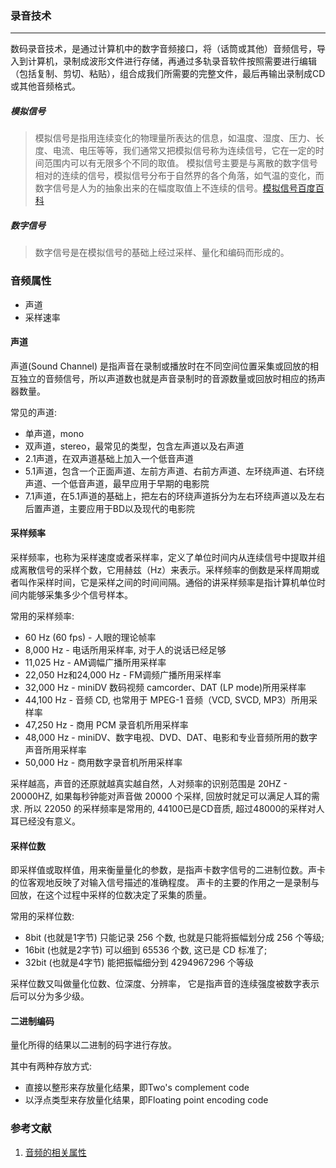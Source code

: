 ### 录音技术
---

数码录音技术，是通过计算机中的数字音频接口，将（话筒或其他）音频信号，导入到计算机，录制成波形文件进行存储，再通过多轨录音软件按照需要进行编辑（包括复制、剪切、粘贴），组合成我们所需要的完整文件，最后再输出录制成CD或其他音频格式。

##### 模拟信号
> 模拟信号是指用连续变化的物理量所表达的信息，如温度、湿度、压力、长度、电流、电压等等，我们通常又把模拟信号称为连续信号，它在一定的时间范围内可以有无限多个不同的取值。 
> 模拟信号主要是与离散的数字信号相对的连续的信号，模拟信号分布于自然界的各个角落，如气温的变化，而数字信号是人为的抽象出来的在幅度取值上不连续的信号。[模拟信号百度百科](https://baike.baidu.com/item/%E6%A8%A1%E6%8B%9F%E4%BF%A1%E5%8F%B7/706796)


##### 数字信号

> 数字信号是在模拟信号的基础上经过采样、量化和编码而形成的。

### 音频属性

- 声道
- 采样速率

#### 声道

声道(Sound Channel) 是指声音在录制或播放时在不同空间位置采集或回放的相互独立的音频信号，所以声道数也就是声音录制时的音源数量或回放时相应的扬声器数量。

常见的声道: 

- 单声道，mono
- 双声道，stereo，最常见的类型，包含左声道以及右声道
- 2.1声道，在双声道基础上加入一个低音声道
- 5.1声道，包含一个正面声道、左前方声道、右前方声道、左环绕声道、右环绕声道、一个低音声道，最早应用于早期的电影院
- 7.1声道，在5.1声道的基础上，把左右的环绕声道拆分为左右环绕声道以及左右后置声道，主要应用于BD以及现代的电影院

#### 采样频率

采样频率，也称为采样速度或者采样率，定义了单位时间内从连续信号中提取并组成离散信号的采样个数，它用赫兹（Hz）来表示。采样频率的倒数是采样周期或者叫作采样时间，它是采样之间的时间间隔。通俗的讲采样频率是指计算机单位时间内能够采集多少个信号样本。

常用的采样频率:

- 60 Hz (60 fps) - 人眼的理论帧率
- 8,000 Hz - 电话所用采样率, 对于人的说话已经足够
- 11,025 Hz - AM调幅广播所用采样率
- 22,050 Hz和24,000 Hz - FM调频广播所用采样率
- 32,000 Hz - miniDV 数码视频 camcorder、DAT (LP mode)所用采样率
- 44,100 Hz - 音频 CD, 也常用于 MPEG-1 音频（VCD, SVCD, MP3）所用采样率
- 47,250 Hz - 商用 PCM 录音机所用采样率
- 48,000 Hz - miniDV、数字电视、DVD、DAT、电影和专业音频所用的数字声音所用采样率
- 50,000 Hz - 商用数字录音机所用采样率

采样越高，声音的还原就越真实越自然，人对频率的识别范围是 20HZ - 20000HZ, 如果每秒钟能对声音做 20000 个采样, 回放时就足可以满足人耳的需求. 所以 22050 的采样频率是常用的, 44100已是CD音质, 超过48000的采样对人耳已经没有意义。

#### 采样位数

即采样值或取样值，用来衡量量化的参数，是指声卡数字信号的二进制位数。声卡的位客观地反映了对输入信号描述的准确程度。 声卡的主要的作用之一是录制与回放，在这个过程中采样的位数决定了采集的质量。

常用的采样位数: 

- 8bit (也就是1字节) 只能记录 256 个数, 也就是只能将振幅划分成 256 个等级;   
- 16bit  (也就是2字节) 可以细到 65536 个数, 这已是 CD 标准了;   
- 32bit (也就是4字节) 能把振幅细分到 4294967296 个等级

采样位数又叫做量化位数、位深度、分辨率， 它是指声音的连续强度被数字表示后可以分为多少级。

#### 二进制编码

量化所得的结果以二进制的码字进行存放。

其中有两种存放方式:
- 直接以整形来存放量化结果，即Two's complement code
- 以浮点类型来存放量化结果，即Floating point encoding code

### 参考文献

1. [音频的相关属性](https://www.cnblogs.com/yongdaimi/p/10722355.html#_labelTop)